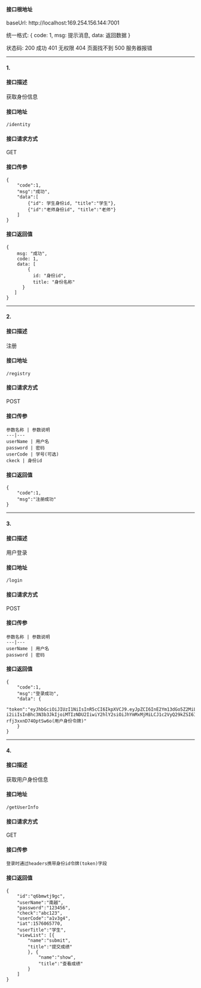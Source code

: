 #### 接口根地址

baseUrl: http://localhost:169.254.156.144:7001

统一格式: {
    code: 1,
    msg: 提示消息,
    data: 返回数据
}

状态码: 
200 成功 401 无权限 404 页面找不到 500 服务器报错

---------
#### 1.
#### 接口描述

获取身份信息

#### 接口地址

```
/identity
```

#### 接口请求方式

GET

#### 接口传参

```
{
    "code":1,
    "msg":"成功",
    "data":[
        {"id": 学生身份id, "title":"学生"},
        {"id":"老师身份id", "title":"老师"}
    ]
}
```

#### 接口返回值

```
{
    msg: "成功",
    code: 1,
    data: [
        {
          id: "身份id",
          title: "身份名称"
      } 
   ]
}
```

----------

#### 2.
#### 接口描述

注册

#### 接口地址

```
/registry
```

#### 接口请求方式

POST

#### 接口传参

```
参数名称 | 参数说明
---|---
userName | 用户名
password | 密码
userCode | 学号(可选)
ckeck | 身份id
```

#### 接口返回值

```
{
    "code":1,
    "msg":"注册成功"
}
```


------
#### 3.
#### 接口描述

用户登录

#### 接口地址

```
/login
```

#### 接口请求方式

POST

#### 接口传参

```
参数名称 | 参数说明
---|---
userName | 用户名
password | 密码
```

#### 接口返回值

```
{
    "code":1,
    "msg":"登录成功",
    "data": {
        "token":"eyJhbGciOiJIUzI1NiIsInR5cCI6IkpXVCJ9.eyJpZCI6InE2Ym13dGo5Z2MiLCJ1c2VyTmFtZSI6IuWNl-i2iiIsInBhc3N3b3JkIjoiMTIzNDU2IiwiY2hlY2siOiJhYmMxMjMiLCJ1c2VyQ29kZSI6ImExdjNnNCIsImlhdCI6MTU3NjA2NTc3MH0.DuG9S4IUUXv31vV0vmhCOijRo-rfj3xxnD74OptSw6o(用户身份令牌)"
    }
}
```
------
#### 4.
#### 接口描述

获取用户身份信息

#### 接口地址

```
/getUserInfo
```

#### 接口请求方式

GET

#### 接口传参

```
登录时通过headers携带身份id令牌(token)字段
```

#### 接口返回值

```
{
    "id":"q6bmwtj9gc",
    "userName":"南越",
    "password":"123456",
    "check":"abc123",
    "userCode":"a1v3g4",
    "iat":1576065770,
    "userTitle":"学生",
    "viewList": [{
        "name":"submit",
        "title":"提交成绩"
        }, {
            "name":"show",
            "title":"查看成绩"
        }
    ]
}
```